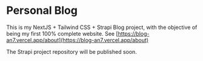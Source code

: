 # Personal Blog

This is my NextJS + Tailwind CSS + Strapi Blog project, with the objective of being my first 100% complete website. See [https://blog-an7.vercel.app/about](https://blog-an7.vercel.app/about)

The Strapi project repository will be published soon.
